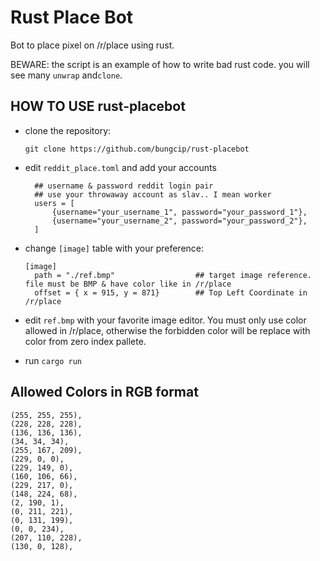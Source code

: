 Rust Place Bot
==============

Bot to place pixel on /r/place using rust.

BEWARE: the script is an example of how to write bad rust code. you will see many `unwrap` and`clone`.  


HOW TO USE rust-placebot
------------------------

- clone the repository:

  `git clone https://github.com/bungcip/rust-placebot`

- edit `reddit_place.toml` and add your accounts

  ```
    ## username & password reddit login pair
    ## use your throwaway account as slav.. I mean worker 
    users = [
        {username="your_username_1", password="your_password_1"},
        {username="your_username_2", password="your_password_2"},
    ]
  ```
- change `[image]` table with your preference:
  ```
  [image]
    path = "./ref.bmp"                  ## target image reference. file must be BMP & have color like in /r/place
    offset = { x = 915, y = 871}        ## Top Left Coordinate in /r/place
  ```

- edit `ref.bmp` with your favorite image editor. You must only use color allowed in /r/place,  otherwise the forbidden color will be replace with color from zero index pallete.

- run `cargo run`


Allowed Colors in RGB format
----------------------------

    (255, 255, 255),
    (228, 228, 228),
    (136, 136, 136),
    (34, 34, 34),
    (255, 167, 209),
    (229, 0, 0),
    (229, 149, 0),
    (160, 106, 66),
    (229, 217, 0),
    (148, 224, 68),
    (2, 190, 1),
    (0, 211, 221),
    (0, 131, 199),
    (0, 0, 234),
    (207, 110, 228),
    (130, 0, 128),
